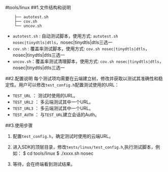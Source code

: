 #tools/linux
##1.文件结构和说明

	
    	├── autotest.sh
    	├── cov.sh
    	└── uncov.sh
    

*	`autotest.sh` : 自动测试脚本，使用方式: `autotest.sh nosec|tinydtls|dtls`，nosec|tinydtls|dtls三选一
*	`cov.sh` : 覆盖率测试脚本，使用方式: `cov.sh nosec|tinydtls|dtls`，nosec|tinydtls|dtls三选一
*	`uncov.sh`：覆盖率测试清理脚本，使用方式: `cov.sh nosec|tinydtls|dtls`，nosec|tinydtls|dtls三选一

##2.配置说明
每个测试项均需要在云端建立树，修改并获取以测试其准确性和稳定性。用户可以修改`test_config.h`配置测试使用的URL：

- `TEST_URL` ： 测试时使用的URL。
- `TEST_URL2` ： 多云端测试其中一个URL。
- `TEST_URL3` ： 多云端测试其中一个URL。
- `TEST_AUTH` ： 与`TEST_URL`建立会话的Auth。

##3.使用步骤
1. 配置`test_config.h`，确定测试时使用的云端URL。
2. 进入SDK的顶层目录，修改`tests/linux/test_config.h`,执行测试脚本，例如：
    $ cd tools/linux
	$ ./xxxx.sh nosec

3. 等待，会在终端看到测试结果。
